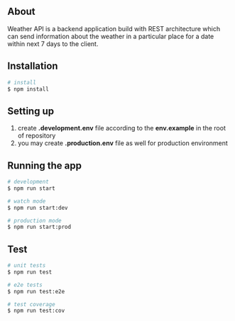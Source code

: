 ## About

Weather API is a backend application build with REST architecture which can send information about the weather in a particular place for a date within next 7 days to the client.

## Installation

```bash
# install
$ npm install
```

## Setting up

1. create **.development.env** file according to the **env.example** in the root of repository
2. you may create **.production.env** file as well for production environment

## Running the app

```bash
# development
$ npm run start

# watch mode
$ npm run start:dev

# production mode
$ npm run start:prod
```

## Test

```bash
# unit tests
$ npm run test

# e2e tests
$ npm run test:e2e

# test coverage
$ npm run test:cov
```

